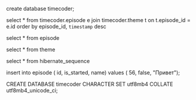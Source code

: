 create database timecoder;

select *
from timecoder.episode e join timecoder.theme t on t.episode_id = e.id
order by episode_id, `timestamp` desc

select *
from
episode

select *
from theme

select *
from hibernate_sequence

insert into episode (
    id,
    is_started,
    name)
values (
    56,
    false,
    "Привет");

CREATE DATABASE timecoder CHARACTER SET utf8mb4 COLLATE utf8mb4_unicode_ci;